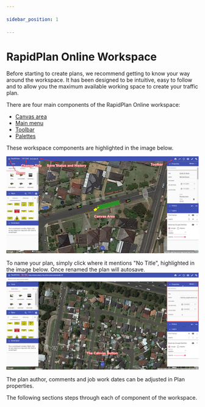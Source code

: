 ```yaml
---

sidebar_position: 1

---
```

# RapidPlan Online Workspace

Before starting to create plans, we recommend getting to know your way around the workspace. It has been designed to be intuitive, easy to follow and to allow you the maximum available working space to create your traffic plan.

There are four main components of the RapidPlan Online workspace:

- [Canvas area](./Canvas%20area.md)
- [Main menu](./Main%20Menu.md)
- [Toolbar](./Toolbar.md)
- [Palettes](./Palettes.md)

These workspace components are highlighted in the image below.

![RapidPlan Online Workspace](./Assets/RapidPlan_Online_Workspace.png)

To name your plan, simply click where it mentions "No Title", highlighted in the image below. Once renamed the plan will autosave.
![The Canvas Button](./Assets/The_canvas_button.png)

The plan author, comments and job work dates can be adjusted in Plan properties.

The following sections steps through each of component of the workspace.
